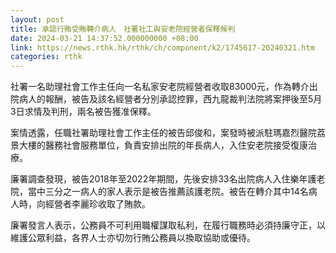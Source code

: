```yaml
---
layout: post
title: 承認行賄受賄轉介病人　社署社工與安老院經營者保釋候判
date: 2024-03-21 14:37:52.000000000 +08:00
link: https://news.rthk.hk/rthk/ch/component/k2/1745617-20240321.htm
categories: rthk
---
```


社署一名助理社會工作主任向一名私家安老院經營者收取83000元，作為轉介出院病人的報酬，被告及該名經營者分別承認控罪，西九龍裁判法院將案押後至5月3日求情及判刑，兩名被告獲准保釋。

案情透露，任職社署助理社會工作主任的被告邱俊和，案發時被派駐瑪嘉烈醫院荔景大樓的醫務社會服務單位，負責安排出院的年長病人，入住安老院接受復康治療。

廉署調查發現，被告2018年至2022年期間，先後安排33名出院病人入住樂年護老院，當中三分之一病人的家人表示是被告推薦該護老院。被告在轉介其中14名病人時，向經營者李麗珍收取了賄款。

廉署發言人表示，公務員不可利用職權謀取私利，在履行職務時必須持廉守正，以維護公眾利益，各界人士亦切勿行賄公務員以換取協助或優待。
